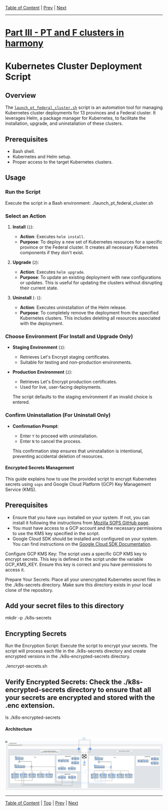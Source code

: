 [Table of Content](./README.md) | [Prev](./part-ii.md) | [Next](./part-iv.md)

--- 

# [Part III - PT and F clusters in harmony](#part-iii---pt-and-f-clusters-in-harmony)


# Kubernetes Cluster Deployment Script

## Overview
The [`launch_pt_federal_cluster.sh`](../k8s/launch_pt_federal_cluster.sh) script is an automation tool for managing Kubernetes cluster deployments for 13 provinces and a Federal cluster. It leverages Helm, a package manager for Kubernetes, to facilitate the installation, upgrade, and uninstallation of these clusters.

## Prerequisites
- Bash shell.
- Kubernetes and Helm setup.
- Proper access to the target Kubernetes clusters.

## Usage

### Run the Script
Execute the script in a Bash environment:
./launch_pt_federal_cluster.sh


### Select an Action

1. **Install** (`1`):
   - **Action**: Executes `helm install`.
   - **Purpose**: To deploy a new set of Kubernetes resources for a specific province or the Federal cluster. It creates all necessary Kubernetes components if they don't exist.

2. **Upgrade** (`2`):
   - **Action**: Executes `helm upgrade`.
   - **Purpose**: To update an existing deployment with new configurations or updates. This is useful for updating the clusters without disrupting their current state.

3. **Uninstall** (`-1`):
   - **Action**: Executes uninstallation of the Helm release.
   - **Purpose**: To completely remove the deployment from the specified Kubernetes clusters. This includes deleting all resources associated with the deployment.

### Choose Environment (For Install and Upgrade Only)

- **Staging Environment** (`1`):
   - Retrieves Let's Encrypt staging certificates.
   - Suitable for testing and non-production environments.

- **Production Environment** (`2`):
   - Retrieves Let's Encrypt production certificates.
   - Used for live, user-facing deployments.

   The script defaults to the staging environment if an invalid choice is entered.

### Confirm Uninstallation (For Uninstall Only)

- **Confirmation Prompt**:
   - Enter `Y` to proceed with uninstallation.
   - Enter `N` to cancel the process.

   This confirmation step ensures that uninstallation is intentional, preventing accidental deletion of resources.

#### Encrypted Secrets Management

This guide explains how to use the provided script to encrypt Kubernetes secrets using `sops` and Google Cloud Platform (GCP) Key Management Service (KMS).

## Prerequisites

- Ensure that you have `sops` installed on your system. If not, you can install it following the instructions from [Mozilla SOPS GitHub page](https://github.com/mozilla/sops).
- You must have access to a GCP account and the necessary permissions to use the KMS key specified in the script.
- Google Cloud SDK should be installed and configured on your system. You can find instructions on the [Google Cloud SDK Documentation](https://cloud.google.com/sdk/docs/install).

Configure GCP KMS Key: The script uses a specific GCP KMS key to encrypt secrets. This key is defined in the script under the variable GCP_KMS_KEY. Ensure this key is correct and you have permissions to access it.

Prepare Your Secrets: Place all your unencrypted Kubernetes secret files in the ./k8s-secrets directory. Make sure this directory exists in your local clone of the repository.

## Add your secret files to this directory
mkdir -p ./k8s-secrets

## Encrypting Secrets
Run the Encryption Script: Execute the script to encrypt your secrets. The script will process each file in the ./k8s-secrets directory and create encrypted versions in the ./k8s-encrypted-secrets directory.

./encrypt-secrets.sh

## Verify Encrypted Secrets: Check the ./k8s-encrypted-secrets directory to ensure that all your secrets are encrypted and stored with the .enc extension.

ls ./k8s-encrypted-secrets

#### Architecture

![The deployed architecture](../k8s/architecture/k8s-paradire.png)

--- 

[Table of Content](./README.md) | [Top](#part-iii) | [Prev](./part-ii.md) | [Next](./part-iv.md)
